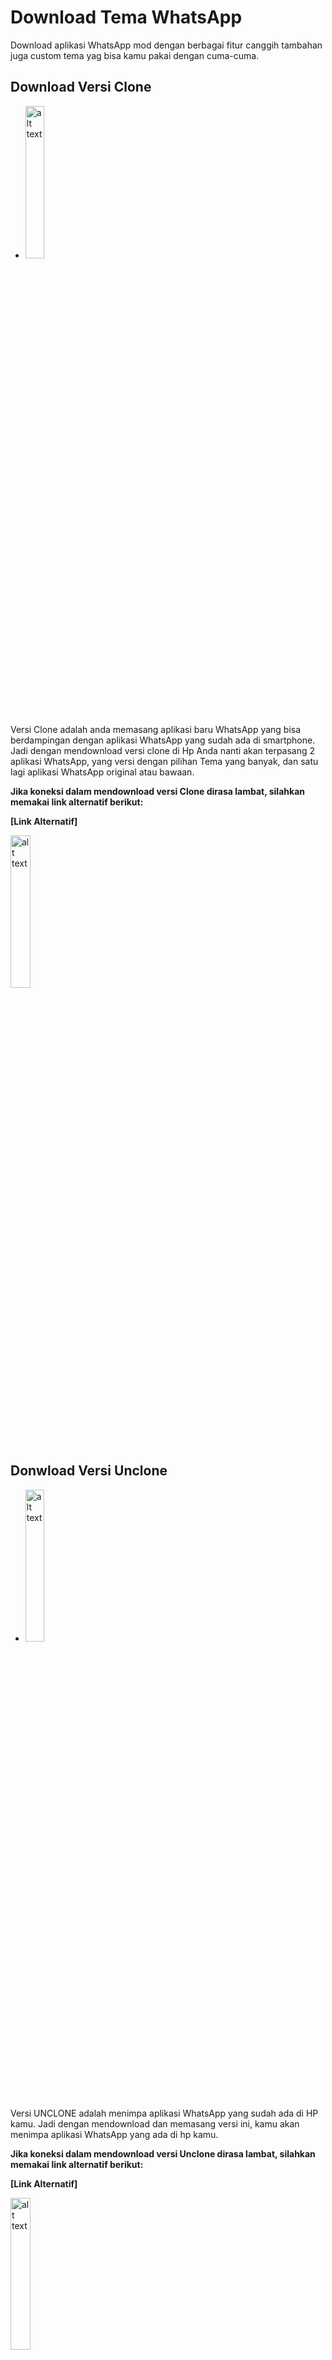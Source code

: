 # Download Tema WhatsApp

Download aplikasi WhatsApp mod dengan berbagai fitur canggih tambahan juga custom tema yag bisa kamu pakai dengan cuma-cuma.


## Download Versi Clone


*  <a href="https://github.com/colddrygame/wap/raw/master/raw/clone-FMWA8.51_By.FouadMODS.apk"><img src="https://img.over-blog-kiwi.com/3/16/18/03/20190119/ob_4f9c9e_registry-fix-download.png" alt="alt text" width="25%"></a>

Versi Clone adalah anda memasang aplikasi baru WhatsApp yang bisa berdampingan dengan aplikasi WhatsApp yang sudah ada di smartphone. Jadi dengan mendownload versi clone di Hp Anda nanti akan terpasang 2 aplikasi WhatsApp, yang versi dengan pilihan Tema yang banyak, dan satu lagi aplikasi WhatsApp original atau bawaan.


**Jika koneksi dalam mendownload versi Clone dirasa lambat, silahkan memakai link alternatif berikut:**

**[Link Alternatif]**  

<a href="https://archive.org/download/yowa-8.45/clone-FMWA8.51_By.FouadMODS.apk"><img src="https://img.over-blog-kiwi.com/3/16/18/03/20190119/ob_4f9c9e_registry-fix-download.png" alt="alt text" width="25%"></a>




## Donwload Versi Unclone

*  <a href="https://github.com/colddrygame/wap/raw/master/raw/unclone-Fouad.Whats8.51_By.FouadMODS.apk"><img src="https://img.over-blog-kiwi.com/3/16/18/03/20190119/ob_4f9c9e_registry-fix-download.png" alt="alt text" width="25%"></a>

Versi UNCLONE adalah menimpa aplikasi WhatsApp yang sudah ada di HP kamu. Jadi dengan mendownload dan memasang versi ini, kamu akan menimpa aplikasi WhatsApp yang ada di hp kamu.


**Jika koneksi dalam mendownload versi Unclone dirasa lambat, silahkan memakai link alternatif berikut:**

**[Link Alternatif]**  

<a href="https://archive.org/download/yowa-8.45/unclone-Fouad.Whats8.51_By.FouadMODS.apk"><img src="https://img.over-blog-kiwi.com/3/16/18/03/20190119/ob_4f9c9e_registry-fix-download.png" alt="alt text" width="25%"></a>


## Harap dibaca

Untuk menghindari hal-hal yang tidak diinginkan, harap baca beberapa poin berikut:

* JANGAN PERNAH cadangkan Chat (obrolan) kalian via
Google Grive jika menggunakan WhatsApp Mod. Pilih
Never (jangan pernah) bila kalian ingin aman dan
nyaman dalam menggunakan WhatsApp Mod. Resiko
Chat hilang itu sudah resiko jika kalian sering ganti-ganti
WhatsApp Mod.

* JANGAN PERNAH kirim Report apapun melalui Halaman
Help (Bantuan) pada WhatsApp Mod.

* JANGAN terlalu sering keluar masuk dan ganti-ganti
WhatsApp Mod dengan nomor yang sama. Harap jeda 1-
2 hari jika ingin ganti WhatsApp Mod.

* Untuk nomor utama sebaiknya gunakan WhatsApp Resmi
(Official & Business) dari Play Store. Untuk WhatsApp Mod
gunakan nomor cadangan atau SIM 2. Jadi, gunakan
WhatsApp Mod versi CLONE (hanya saran). Tapi, asalkan tidak sering gunta ganti WhatsApp Mod akan aman. Artinya jangan terlalu sering nyari dan install WhatsApp tema lainnya, cukup pasang yg dari sini saja.

* Segala resiko dari penggunaan WhatsApp Mod adalah
tanggung jawab pengguna itu sendiri, bukan tanggung
jawab Modder

>_WhatsApp Mod adalah aplikasi WhatsApp yang sudah dimodifikasi. Jika terjadi segala sesuatu yang menyebabkan Akun atau file Percakapan Anda bermasalah, Kami selaku Modder tidak bertanggung jawab penuh. Kami hanya melakukan modifikasi dari segi tampilan dan beberapa penambahan fitur di aplikasi tersebut. Modder tidak mengambil data (percakapan dan media) secara paksa._
